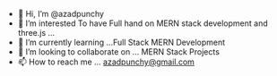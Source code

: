 - 👋 Hi, I’m @azadpunchy
- 👀 I’m interested To have Full hand on MERN stack development and three.js ... 
- 🌱 I’m currently learning ...Full Stack MERN Development
- 💞️ I’m looking to collaborate on ... MERN Stack Projects
- 📫 How to reach me ... azadpunchy@gmail.com

<!---
azadpunchy/azadpunchy is a ✨ special ✨ repository because its `README.md` (this file) appears on your GitHub profile.
You can click the Preview link to take a look at your changes.
--->
